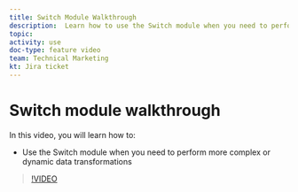 ```yaml
---
title: Switch Module Walkthrough
description:  Learn how to use the Switch module when you need to perform more complex or dynamic data transformations in [!DNL Adobe Workfront Fusion].
topic: 
activity: use
doc-type: feature video
team: Technical Marketing
kt: Jira ticket 
---
```

# Switch module walkthrough

In this video, you will learn how to:

* Use the Switch module when you need to perform more complex or dynamic data transformations

>[!VIDEO](https://video.tv.adobe.com/v/335290/?quality=12)

